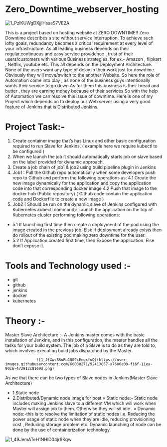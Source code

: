 # Zero_Downtime_webserver_hosting

![1_PzlKUWgDXjjiHssaS7VE2A](https://user-images.githubusercontent.com/60088271/92413832-81d36480-f16f-11ea-870a-dd0d3a78ec86.jpeg)

This is a project based on hosting website at ZERO DOWNTIME!! Zero Downtime describes a site without service interruption. To achieve such lofty goals, redundancy becomes a critical requirement at every level of your infrastructure.
As all leading business depends on their regular,continuous and easy service providence , trust of their users/customers with various Business strategies. for ex.- Amazon , flipkart , Netflix, youtube etc.
This all depends on the Deployment Architecture. None of the users want any type of delay in their work just for downtime. Obviously they will move/switch to the another Website.
So here the role of Automation come into play , as none of the business guys intentionally wants their service to go down.As for them this business is their bread and butter , they are earning money because of their services.So with the help of Automation we can resolve this issue of downtime.
Here is one of my Project which depends on to deploy our Web server using a very good feature of Jenkins that is Distributed Jenkins.

# Project Task:-
1. Create container image that’s has Linux and other basic configuration required to run Slave for Jenkins. ( example here we require kubectl to be configured )
2. When we launch the job it should automatically starts job on slave based on the label provided for dynamic approach.
3. Create a job chain of job1 & job2 using build pipeline plugin in Jenkins
4. Job1 : Pull the Github repo automatically when some developers push repo to Github and perform the following operations as:
4.1 Create the new image dynamically for the application and copy the application code into that corresponding docker image
4.2 Push that image to the docker hub (Public repository)
( Github code contain the application code and Dockerfile to create a new image )
5. Job2 ( Should be run on the dynamic slave of Jenkins configured with Kubernetes kubectl command): Launch the application on the top of Kubernetes cluster performing following operations:
- 5.1 If launching first time then create a deployment of the pod using the image created in the previous job. Else if deployment already exists then do rollout of the existing pod making zero downtime for the user.
- 5.2 If Application created first time, then Expose the application. Else don’t expose it.

# Tools and Technology used :-
- git
- github
- jenkins
- docker
- kubernetes

# Theory :-
Master Slave Architecture :- A Jenkins master comes with the basic installation of Jenkins, and in this configuration, the master handles all the tasks for your build system. The job of a Slave is to do as they are told to, which involves executing build jobs dispatched by the Master.

                  ![1_JfXwsBSoRu1Q0CsEnqxfuQ](https://user-images.githubusercontent.com/60088271/92413867-a7606e00-f16f-11ea-90c6-473912c8109d.png)

As we that there can be two types of Slave nodes in Jenkins(Master Slave Architecture)
- 1.Static node
- 2.Distributed/Dynamic node
Image for post
» Static node:- Static node includes making Jenkins slave to a different VM which will work when Master will assign job to them.
Otherwise they will sit idle .
» Dynamic node:-this is to resolve the limitation of static nodes i.e. Reducing the power usage of static node when they are idle, reducing provisioning cost , Reducing storage problem etc.
Dynamic launching of node can be done by the use of containerization technology.

![1_49JemATeH1NHlD04jr9Kqw](https://user-images.githubusercontent.com/60088271/92413893-be9f5b80-f16f-11ea-9874-7617266b44f6.png)



